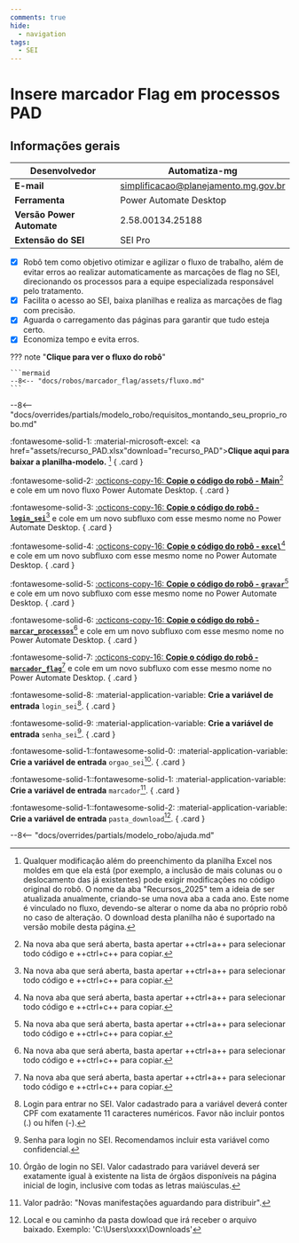 ```yaml
---
comments: true
hide:
  - navigation
tags:
  - SEI
---
```


# Insere marcador Flag em processos PAD


## Informações gerais

| **Desenvolvedor**| Automatiza-mg  |
| ----------- | ------------------------------------ |
| **E-mail**       | simplificacao@planejamento.mg.gov.br|
| **Ferramenta**    | Power Automate Desktop |
| **Versão Power Automate**    | 2.58.00134.25188 |
| **Extensão do SEI**    | SEI Pro |

- [x] Robô tem como objetivo otimizar e agilizar o fluxo de trabalho, além de evitar erros ao realizar automaticamente as marcações de flag no SEI, direcionando os processos para a equipe especializada responsável pelo tratamento.
- [x] Facilita o acesso ao SEI, baixa planilhas e realiza as marcações de flag com precisão.
- [x] Aguarda o carregamento das páginas para garantir que tudo esteja certo.
- [x] Economiza tempo e evita erros.

??? note "**Clique para ver o fluxo do robô**"

    ```mermaid
    --8<-- "docs/robos/marcador_flag/assets/fluxo.md"
    ```

--8<-- "docs/overrides/partials/modelo_robo/requisitos_montando_seu_proprio_robo.md"

<div class="grid" markdown>

:fontawesome-solid-1: :material-microsoft-excel: <a href="assets/recurso_PAD.xlsx"download="recurso_PAD">__Clique aqui para baixar a planilha-modelo.__ </a> [^1]
{ .card }

:fontawesome-solid-2: [:octicons-copy-16: __Copie o código do robô - Main__](https://raw.githubusercontent.com/automatiza-mg/biblioteca-de-robos/refs/heads/main/robos/site/marcador_flag/marcador_flag_main.txt)[^2] e cole em um novo fluxo Power Automate Desktop.
{ .card }

:fontawesome-solid-3: [:octicons-copy-16: __Copie o código do robô - `login_sei`__](https://raw.githubusercontent.com/automatiza-mg/biblioteca-de-robos/refs/heads/main/robos/site/login_sei.txt)[^2] e cole em um novo subfluxo com esse mesmo nome no Power Automate Desktop.
{ .card }

:fontawesome-solid-4: [:octicons-copy-16: __Copie o código do robô - `excel`__](https://raw.githubusercontent.com/automatiza-mg/biblioteca-de-robos/refs/heads/main/robos/site/marcador_flag/marcador_flag_excel.txt)[^2] e cole em um novo subfluxo com esse mesmo nome no Power Automate Desktop.
{ .card }

:fontawesome-solid-5: [:octicons-copy-16: __Copie o código do robô - `gravar`__](https://raw.githubusercontent.com/automatiza-mg/biblioteca-de-robos/refs/heads/main/robos/site/marcador_flag/marcador_flag_gravar.txt)[^2] e cole em um novo subfluxo com esse mesmo nome no Power Automate Desktop.
{ .card }

:fontawesome-solid-6: [:octicons-copy-16: __Copie o código do robô - `marcar_processos`__](https://raw.githubusercontent.com/automatiza-mg/biblioteca-de-robos/refs/heads/main/robos/site/marcador_flag/marcador_flag_marcar_processos.txt)[^2] e cole em um novo subfluxo com esse mesmo nome no Power Automate Desktop.
{ .card }

:fontawesome-solid-7: [:octicons-copy-16: __Copie o código do robô - `marcador_flag`__](https://raw.githubusercontent.com/automatiza-mg/biblioteca-de-robos/refs/heads/main/robos/site/marcador_flag/marcador_flag_marcador_flag.txt)[^2] e cole em um novo subfluxo com esse mesmo nome no Power Automate Desktop.
{ .card }

:fontawesome-solid-8: :material-application-variable: __Crie a variável de entrada__ `login_sei`[^3].
{ .card }

:fontawesome-solid-9: :material-application-variable: __Crie a variável de entrada__ `senha_sei`[^4].
{ .card }

:fontawesome-solid-1::fontawesome-solid-0: :material-application-variable: __Crie a variável de entrada__ `orgao_sei`[^5].
{ .card }

:fontawesome-solid-1::fontawesome-solid-1: :material-application-variable: __Crie a variável de entrada__ `marcador`[^6].
{ .card }

:fontawesome-solid-1::fontawesome-solid-2: :material-application-variable: __Crie a variável de entrada__ `pasta_download`[^7].
{ .card } 

</div>

--8<-- "docs/overrides/partials/modelo_robo/ajuda.md"

[^1]: Qualquer modificação além do preenchimento da planilha Excel nos moldes em que ela está (por exemplo, a inclusão de mais colunas ou o deslocamento das já existentes) pode exigir modificações no código original do robô. O nome da aba "Recursos_2025" tem a ideia de ser atualizada anualmente, criando-se uma nova aba a cada ano. Este nome é vinculado no fluxo, devendo-se alterar o nome da aba no próprio robô no caso de alteração. O download desta planilha não é suportado na versão mobile desta página.
[^2]: Na nova aba que será aberta, basta apertar ++ctrl+a++ para selecionar todo código e ++ctrl+c++ para copiar.
[^3]: Login para entrar no SEI. Valor cadastrado para a variável deverá conter CPF com exatamente 11 caracteres numéricos. Favor não incluir pontos (.) ou hífen (-).
[^4]: Senha para login no SEI. Recomendamos incluir esta variável como confidencial.
[^5]: Órgão de login no SEI. Valor cadastrado para variável deverá ser exatamente igual à existente na lista de órgãos disponíveis na página inicial de login, inclusive com todas as letras maiúsculas.
[^6]: Valor padrão: "Novas manifestações aguardando para distribuir".
[^7]: Local e ou caminho da pasta dowload que irá receber o arquivo baixado. Exemplo: 'C:\Users\xxxx\Downloads'